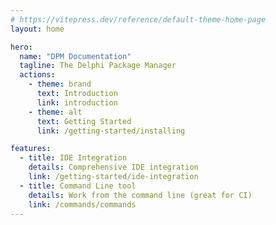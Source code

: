 ```yaml
---
# https://vitepress.dev/reference/default-theme-home-page
layout: home

hero:
  name: "DPM Documentation"
  tagline: The Delphi Package Manager
  actions:
    - theme: brand
      text: Introduction
      link: introduction
    - theme: alt
      text: Getting Started
      link: /getting-started/installing

features:
  - title: IDE Integration
    details: Comprehensive IDE integration
    link: /getting-started/ide-integration
  - title: Command Line tool
    details: Work from the command line (great for CI)
    link: /commands/commands
---
```

